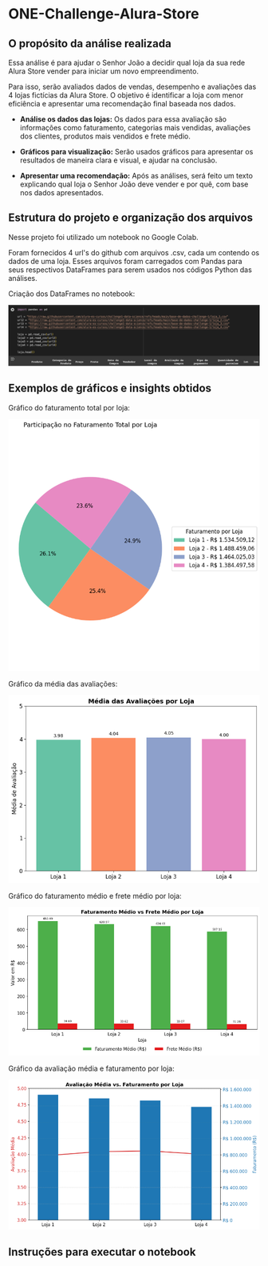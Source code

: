 # ONE-Challenge-Alura-Store

## O propósito da análise realizada

Essa análise é para ajudar o Senhor João a decidir qual loja da sua rede Alura Store vender para iniciar um novo empreendimento. 

Para isso, serão avaliados dados de vendas, desempenho e avaliações das 4 lojas fictícias da Alura Store. O objetivo é identificar a loja com menor eficiência e apresentar uma recomendação final baseada nos dados.

- **Análise os dados das lojas:**
Os dados para essa avaliação são informações como faturamento, categorias mais vendidas, avaliações dos clientes, produtos mais vendidos e frete médio.

- **Gráficos para visualização:**
Serão usados gráficos para apresentar os resultados de maneira clara e visual, e ajudar na conclusão.

- **Apresentar uma recomendação:**
Após as análises, será feito um texto explicando qual loja o Senhor João deve vender e por quê, com base nos dados apresentados.

## Estrutura do projeto e organização dos arquivos

Nesse projeto foi utilizado um notebook no Google Colab.

Foram fornecidos 4 url's do github com arquivos .csv, cada um contendo os dados de uma loja.
Esses arquivos foram carregados com Pandas para seus respectivos DataFrames para serem usados nos códigos Python das análises.

Criação dos DataFrames no notebook:

<img src="assets/Organizacao dos arquivos e heads.png"> 

## Exemplos de gráficos e insights obtidos

Gráfico do faturamento total por loja:

<img src="assets/Faturamento por loja.png"> 

Gráfico da média das avaliações:

<img src="assets/Avaliacoes por loja.png"> 

Gráfico do faturamento médio e frete médio por loja:

<img src="assets/Faturamento medio x Frete medio por loja.png"> 

Gráfico da avaliação média e faturamento por loja:

<img src="assets/Avaliacao media e faturamento por loja.png">


## Instruções para executar o notebook



